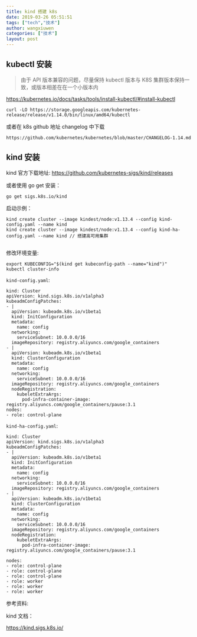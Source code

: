 ```yaml
---
title: kind 搭建 k8s
date: 2019-03-26 05:51:51
tags: ["tech","技术"]
author: wangxiuwen
categories: ["技术"]
layout: post
---
```


## kubectl 安装

>由于 API 版本兼容的问题，尽量保持 kubectl 版本与 K8S 集群版本保持一致，或版本相差在在一个小版本内

<https://kubernetes.io/docs/tasks/tools/install-kubectl/#install-kubectl>

```
curl -LO https://storage.googleapis.com/kubernetes-release/release/v1.14.0/bin/linux/amd64/kubectl
```

或者在 k8s github 地址 changelog 中下载

```
https://github.com/kubernetes/kubernetes/blob/master/CHANGELOG-1.14.md
```

## kind 安装

kind 官方下载地址:
<https://github.com/kubernetes-sigs/kind/releases>

或者使用 go get 安装：

```
go get sigs.k8s.io/kind
```

启动示例：

```
kind create cluster --image kindest/node:v1.13.4 --config kind-config.yaml --name kind
kind create cluster --image kindest/node:v1.13.4 --config kind-ha-config.yaml --name kind // 搭建高可用集群


```

修改环境变量:

```
export KUBECONFIG="$(kind get kubeconfig-path --name="kind")"
kubectl cluster-info
```


`kind-config.yaml`:

```
kind: Cluster
apiVersion: kind.sigs.k8s.io/v1alpha3
kubeadmConfigPatches:
- |
  apiVersion: kubeadm.k8s.io/v1beta1
  kind: InitConfiguration
  metadata:
    name: config
  networking:
    serviceSubnet: 10.0.0.0/16
  imageRepository: registry.aliyuncs.com/google_containers
- |
  apiVersion: kubeadm.k8s.io/v1beta1
  kind: ClusterConfiguration
  metadata:
    name: config
  networking:
    serviceSubnet: 10.0.0.0/16
  imageRepository: registry.aliyuncs.com/google_containers
  nodeRegistration:
    kubeletExtraArgs:
      pod-infra-container-image: registry.aliyuncs.com/google_containers/pause:3.1
nodes:
- role: control-plane
```

`kind-ha-config.yaml`:

```
kind: Cluster
apiVersion: kind.sigs.k8s.io/v1alpha3
kubeadmConfigPatches:
- |
  apiVersion: kubeadm.k8s.io/v1beta1
  kind: InitConfiguration
  metadata:
    name: config
  networking:
    serviceSubnet: 10.0.0.0/16
  imageRepository: registry.aliyuncs.com/google_containers
- |
  apiVersion: kubeadm.k8s.io/v1beta1
  kind: ClusterConfiguration
  metadata:
    name: config
  networking:
    serviceSubnet: 10.0.0.0/16
  imageRepository: registry.aliyuncs.com/google_containers
  nodeRegistration:
    kubeletExtraArgs:
      pod-infra-container-image: registry.aliyuncs.com/google_containers/pause:3.1

nodes:
- role: control-plane
- role: control-plane
- role: control-plane
- role: worker
- role: worker
- role: worker
```

参考资料:

kind 文档：

<https://kind.sigs.k8s.io/>